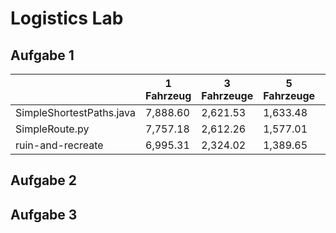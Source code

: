 # Logistics Lab

## Aufgabe 1

|                          | 1 Fahrzeug | 3 Fahrzeuge | 5 Fahrzeuge | Laufzeit |
|--------------------------|------------|-------------|-------------|----------|
| SimpleShortestPaths.java |   7,888.60 |    2,621.53 |    1,633.48 | instant  |
| SimpleRoute.py           |   7,757.18 |    2,612.26 |    1,577.01 | instant  |
| ruin-and-recreate        |   6,995.31 |    2,324.02 |    1,389.65 | ~ 90s    |

## Aufgabe 2

## Aufgabe 3